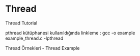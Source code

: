 # Thread
Thread Tutorial

pthread kütüphanesi kullanıldığında linkleme : gcc -o example example_thread.c -lpthread

Thread Örnekleri - Thread Example





